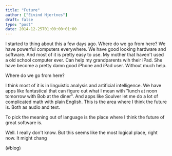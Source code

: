 ```yaml
---
title: "Future"
author: ["Eivind Hjertnes"]
draft: false
type: "post"
date: 2014-12-25T01:00:00+01:00
---
```


I started to thing about this a few days ago. Where do we go from here?
We have powerful computers everywhere. We have good looking hardware and
software. And most of it is pretty easy to use. My mother that haven't
used a old school computer ever. Can help my grandparents wih their
iPad. She have become a pretty damn good iPhone and iPad user. Without
much help.

Where do we go from here?

I think most of it is in linguistic analysis and artificial
intelligence. We have apps like fantastical that can figure out what I
mean with "lunch at noon tomorrow with Bob at the diner". And apps like
Soulver let me do a lot of complicated math with plain English. This is
the area where I think the future is. Both as audio and text.

To pick the meaning out of language is the place where I think the
future of great software is.

Well. I really don't know. But this seems like the most logical place,
right now. It might chang

(#blog)
